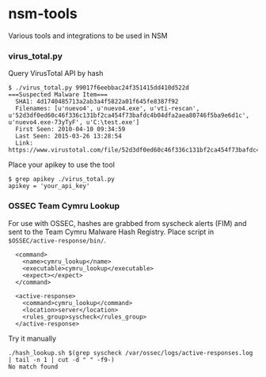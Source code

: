 # nsm-tools
Various tools and integrations to be used in NSM

### virus_total.py

Query VirusTotal API by hash
```
$ ./virus_total.py 99017f6eebbac24f351415dd410d522d
===Suspected Malware Item===
  SHA1: 4d1740485713a2ab3a4f5822a01f645fe8387f92
  Filenames: [u'nuevo4', u'nuevo4.exe', u'vti-rescan', u'52d3df0ed60c46f336c131bf2ca454f73bafdc4b04dfa2aea80746f5ba9e6d1c', u'nuevo4.exe-73yTyF', u'C:\test.exe']
  First Seen: 2010-04-10 09:34:59
  Last Seen: 2015-03-26 13:28:54
  Link: https://www.virustotal.com/file/52d3df0ed60c46f336c131bf2ca454f73bafdc4b04dfa2aea80746f5ba9e6d1c/analysis/1449484829/
```

Place your apikey to use the tool
```
$ grep apikey ./virus_total.py
apikey = 'your_api_key'
```

### OSSEC Team Cymru Lookup

For use with OSSEC, hashes are grabbed from syscheck alerts (FIM) and sent to the Team Cymru Malware Hash Registry.
Place script in `$OSSEC/active-response/bin/`.

```
  <command>
    <name>cymru_lookup</name>
    <executable>cymru_lookup</executable>
    <expect></expect>
  </command>

  <active-response>
    <command>cymru_lookup</command>
    <location>server</location>
    <rules_group>syscheck</rules_group>
  </active-response>
```

Try it manually
```
./hash_lookup.sh $(grep syscheck /var/ossec/logs/active-responses.log | tail -n 1 | cut -d " " -f9-)
No match found
```
